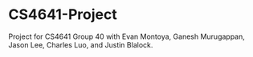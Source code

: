 # CS4641-Project

Project for CS4641 Group 40 with Evan Montoya, Ganesh Murugappan, Jason Lee, Charles Luo, and Justin Blalock.
